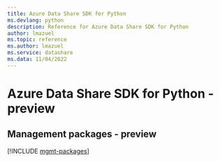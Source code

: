 ```yaml
---
title: Azure Data Share SDK for Python
ms.devlang: python
description: Reference for Azure Data Share SDK for Python
author: lmazuel
ms.topic: reference
ms.author: lmazuel
ms.service: datashare
ms.data: 11/04/2022
---
```

# Azure Data Share SDK for Python - preview

## Management packages - preview
[!INCLUDE [mgmt-packages](data-share-mgmt-index.md)]